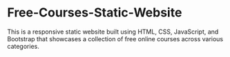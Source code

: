 # Free-Courses-Static-Website
 This is a responsive static website built using HTML, CSS, JavaScript, and Bootstrap that showcases a collection of free online courses across various categories.
